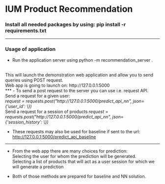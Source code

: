 # IUM Product Recommendation

### Install all needed packages by using: pip install -r requirements.txt
***
### Usage of application
- Run the application server using python -m recommendation_server .
<br>
This will launch the demonstration web application and allow you to send queries using POST request.
<br>
Web app is going to launch on: http://127.0.0.1:5000
<br>
***
- To send a post request to the server you can use i.e. request API.
<br>
Send a request for a given user: <br>
<i>request = requests.post("http://127.0.0.1:5000/predict_api_nn", json={'user_id': \<any user id\>})
</i><br>
Send a request for a session of products
<i>request = requests.post("http://127.0.0.1:5000/predict_api_nn", json={'session_history': \<list of product ids\>})
</i>

- These requests may also be used for baseline if sent to the url: http://127.0.0.1:5000/predict_api_baseline 
***
- From the web app there are many choices for prediction: <br>
Selecting the user for whom the prediction will be generated. <br>
Selecting a list of products that will act as a user session for which we will generate a prediction

- Both of those methods are prepared for baseline and NN solution.